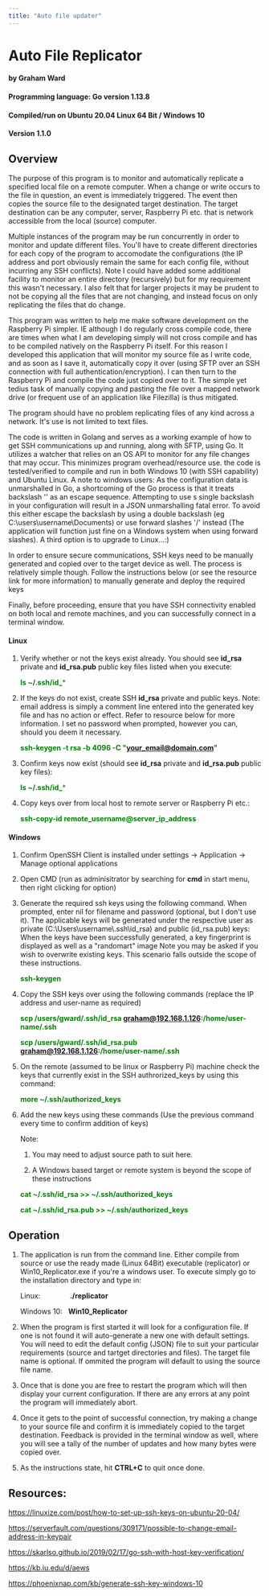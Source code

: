 ```yaml
---
title: "Auto file updater"
---
```

# Auto File Replicator
#### by Graham Ward
#### Programming language: Go version 1.13.8
#### Compiled/run on Ubuntu 20.04 Linux 64 Bit / Windows 10
#### Version 1.1.0


## Overview
The purpose of this program is to monitor and automatically replicate a specified local file on a remote computer. When a change or write occurs to the file in question, an event is immediately triggered. The event then copies the source file to the designated target destination. The target destination can be any computer, server, Raspberry Pi etc. that is network accessible from the local (source) computer.

Multiple instances of the program may be run concurrently in order to monitor and update different files. You'll have to create different directories for each copy of the program to accomodate the configurations (the IP address and port obviously remain the same for each config file, without incurring any SSH conflicts). Note I could have added some additional facility to monitor an entire directory (recursively) but for my requirement this wasn't necessary. I also felt that for larger projects it may be prudent to not be copying all the files that are not changing, and instead focus on only replicating the files that do change.

This program was written to help me make software development on the Raspberry Pi simpler. IE although I do regularly cross compile code, there are times when what I am developing simply will not cross compile and has to be compiled natively on the Raspberry Pi itself. For this reason I developed this application that will monitor my source file as I write code, and as soon as I save it, automatically copy it over (using SFTP over an SSH connection with full authentication/encryption). I can then turn to the Raspberry Pi and compile the code just copied over to it. The simple yet tedius task of manually copying and pasting the file over a mapped network drive (or frequent use of an application like Filezilla) is thus mitigated.

The program should have no problem replicating files of any kind across a network. It's use is not limited to text files.

The code is written in Golang and serves as a working example of how to get SSH communications up and running, along with SFTP, using Go. It utilizes a watcher that relies on an OS API to monitor for any file changes that may occur. This minimizes program overhead/resource use.
the code is tested/verified to compile and run in both Windows 10 (with SSH capability) and Ubuntu Linux. A note to windows users: As the configuration data is unmarshalled in Go, a shortcoming of the Go process is that it treats backslash '\' as an escape sequence. Attempting to use s single backslash in your configuration will result in a JSON unmarshalling fatal error. To avoid this either escape the backslash by using a double backslash (eg C:\\users\\username\\Documents) or use forward slashes '/' instead (The application will function just fine on a Windows system when using forward slashes). A third option is to upgrade to Linux...:)

In order to ensure secure communications, SSH keys need to be manually generated and copied over to the target device as well. The process is relatively simple though.
Follow the instructions below (or see the resource link for more information) to manually generate and deploy the required keys

Finally, before proceeding, ensure that you have SSH connectivity enabled on both local and remote machines, and you can successfully connect in a terminal window.

#### Linux
1. Verify whether or not the keys exist already. You should see **id_rsa** private and **id_rsa.pub** public key files listed when you execute:
   
      <span style="color:green">**ls ~/.ssh/id_***</span>

2. If the keys do not exist, create SSH **id_rsa** private and public keys.
         Note: email address is simply a comment line entered into the generated key file and has no action or effect.
               Refer to resource below for more information.
               I set no password when prompted, however you can, should you deem it necessary.

      <span style="color:green">**ssh-keygen -t rsa -b 4096 -C "your_email@domain.com"**</span>

3. Confirm keys now exist (should see **id_rsa** private and **id_rsa.pub** public key files):
   
      <span style="color:green">**ls ~/.ssh/id_***</span>

4. Copy keys over from local host to remote server or Raspberry Pi etc.:
   
      <span style="color:green">**ssh-copy-id remote_username@server_ip_address**</span>


#### Windows

1. Confirm OpenSSH Client is installed under settings -> Application -> Manage optional applications

2. Open CMD (run as adminisitrator by searching for **cmd** in start menu, then right clicking for option)

3. Generate the required ssh keys using the following command. When prompted, enter nil for filename and password (optional, but I don't use it).
    The applicable keys will be generated under the respective user as private (C:\Users\username\\.ssh\id_rsa) and public (id_rsa.pub) keys:
    When the keys have been successfully generated, a key fingerprint is displayed as well as a "randomart" image
    Note you may be asked if you wish to overwrite existing keys. This scenario falls outside the scope of these instructions.
    
    <span style="color:green">**ssh-keygen**</span>

4. Copy the SSH keys over using the following commands (replace the IP address and user-name as required)

    <span style="color:green">**scp /users/gward/.ssh/id_rsa graham@192.168.1.126:/home/user-name/.ssh**</span>
    
    <span style="color:green">**scp /users/gward/.ssh/id_rsa.pub graham@192.168.1.126:/home/user-name/.ssh**</span>

5. On the remote (assumed to be linux or Raspberry Pi) machine check the keys that currently exist in the SSH authrorized_keys by using this command:

    <span style="color:green">**more ~/.ssh/authorized_keys**</span>

6. Add the new keys using these commands (Use the previous command every time to confirm addition of keys)
    

    Note:

    1. You may need to adjust source path to suit here.
   
    2. A Windows based target or remote system is beyond the scope of these instructions


    <span style="color:green">**cat ~/.ssh/id_rsa >> ~/.ssh/authorized_keys**</span>
    
    <span style="color:green">**cat ~/.ssh/id_rsa.pub >> ~/.ssh/authorized_keys**</span>

## Operation

1. The application is run from the command line. Either compile from source or use the ready made (Linux 64Bit) executable (replicator) or Win10_Replicator.exe if you're a windows user. To execute simply go to the installation directory and type in:
   
    Linux: &nbsp; &nbsp; &nbsp; &nbsp; &nbsp; &nbsp; &nbsp;  **./replicator**

    Windows 10: &nbsp; **Win10_Replicator**

2. When the program is first started it will look for a configuration file. If one is not found it will auto-generate a new one with default settings.
   You will need to edit the default config (JSON) file to suit your particular requirements (source and tartget directories and files).
   The target file name is optional. If ommited the program will default to using the source file name.

3. Once that is done you are free to restart the program which will then display your current configuration. If there are any errors at any point the program will immediately abort.

4. Once it gets to the point of successful connection, try making a change to your source file and confirm it is immediately copied to the target destination. Feedback is provided in the terminal window as well, where you will see a tally of the number of updates and how many bytes were copied over.

5. As the instructions state, hit **CTRL+C** to quit once done.

## Resources:

https://linuxize.com/post/how-to-set-up-ssh-keys-on-ubuntu-20-04/

https://serverfault.com/questions/309171/possible-to-change-email-address-in-keypair

https://skarlso.github.io/2019/02/17/go-ssh-with-host-key-verification/

https://kb.iu.edu/d/aews

https://phoenixnap.com/kb/generate-ssh-key-windows-10
